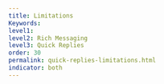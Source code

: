 ```yaml
---
title: Limitations
Keywords:
level1:
level2: Rich Messaging
level3: Quick Replies
order: 30
permalink: quick-replies-limitations.html
indicator: both
---
```

